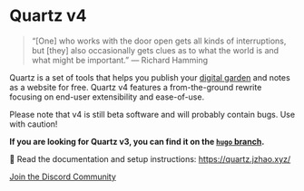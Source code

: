 # Quartz v4

> “[One] who works with the door open gets all kinds of interruptions, but [they] also occasionally gets clues as to what the world is and what might be important.” — Richard Hamming

Quartz is a set of tools that helps you publish your [digital garden](https://jzhao.xyz/posts/networked-thought) and notes as a website for free.
Quartz v4 features a from-the-ground rewrite focusing on end-user extensibility and ease-of-use.

Please note that v4 is still beta software and will probably contain bugs. Use with caution!

**If you are looking for Quartz v3, you can find it on the [`hugo` branch](https://github.com/jackyzha0/quartz/tree/hugo).**

🔗 Read the documentation and setup instructions: https://quartz.jzhao.xyz/

[Join the Discord Community](https://discord.gg/cRFFHYye7t)
